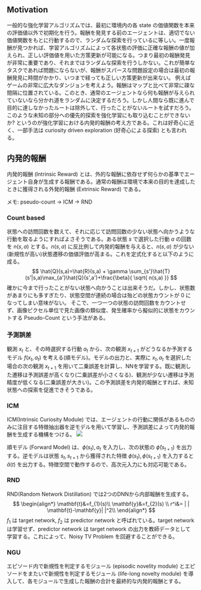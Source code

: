 ## Motivation
一般的な強化学習アルゴリズムでは、最初に環境内の各 state の価値関数を本来の評価値以外で初期化を行う。報酬を発見する前のエージェントは、適切でない価値関数をもとに行動するので、ランダムな探索を行っているに等しい。一度報酬が見つかれば、学習アルゴリズムによって各状態の評価に正確な報酬の値が加えられ、正しい評価値を用いた方策更新が可能になる。つまり最初の報酬発見が非常に重要であり、それまではランダムな探索を行うしかない。これが簡単なタスクであれば問題にならないが、報酬がスパースな問題設定の場合は最初の報酬発見に時間がかかり、いつまで経っても正しい方策更新が出来ない。
例えばゲームの非常に広大なダンジョンを考えよう。報酬はマップと比べて非常に疎な間隔に位置されている。このとき、通常のエージェントなら何も報酬が与えられていないなら分かれ道をランダムに決定するだろう。しかし人間なら既に進んで目的に達しなかったルートは除外して、行ったことがないルートを試すだろう。このような未知の部分への優先的探索を強化学習にも取り込むことができないか? というのが強化学習における内発的報酬の考え方である。これは好奇心に近く、一部手法は curiosity driven exploration (好奇心による探索) とも言われる。

## 内発的報酬
内発的報酬 (Intrinsic Reward) とは、外的な報酬に依存せず何らかの基準でエージェント自身が生成する報酬である。通常の報酬は環境で本来の目的を達成したときに獲得される外発的報酬 (Extrinsic Reward) である。

メモ: pseudo-count → ICM → RND

### Count based
状態への訪問回数を数えて、それに応じて訪問回数の少ない状態へ向かうような行動を取るようにすればよさそうである。ある状態 $s$ で選択した行動 $a$ の回数を $n(s,a)$ とする。$n(s,a)$ に反比例して内発的報酬を与えると、$n(s,a)$ が少ない(新規性が高い)状態遷移の価値評価が高まる。これを定式化すると以下のように成る。
$$
\hat{Q}(s,a)=\hat{R}(s,a) + \gamma \sum_{s'}\hat{T}(s'|s,a)\max_{a'}\hat{Q}(s',a')+\frac{\beta}{ \sqrt{ n(s,a) }}
$$
確かに今まで行ったことがない状態へ向かうことは出来そうだ。しかし、状態数があまりにも多すぎたり、状態空間が連続の場合は殆どの状態カウントが $0$ になってしまい意味がない。
そこで、一つ一つの状態の訪問回数をカウントせず、画像ピクセル単位で見た画像の類似度、発生確率から擬似的に状態をカウントする Pseudo-Count という手法がある。

### 予測誤差
観測 $x_{t}$ と、その時選択する行動 $a_{t}$ から、次の観測 $x_{t+1}$ がどうなるか予測するモデル $f(x_{t}, a_{t})$ を考える(順モデル)。モデルの出力と、実際に $x_{t}, a_{t}$ を選択した場合の次の観測 $x_{t+1}$ を用いて二乗誤差を計算し、NNを学習する。既に観測した遷移は予測誤差が高くなり(二乗誤差が小さくなる)、観測が少ない遷移は予測精度が低くなる(二乗誤差が大きい)。この予測誤差を内発的報酬とすれば、未知状態への探索を促進できそうである。

### ICM
ICM(Intrinsic Curiosity Module) では、エージェントの行動に関係があるもののみに注目する特徴抽出器を逆モデルを用いて学習し、予測誤差によって内発的報酬を生成する機構をつける。
![](https://camo.qiitausercontent.com/73d094b11110aebf4ef7ee9a4fddd7c68de9c9c1/68747470733a2f2f71696974612d696d6167652d73746f72652e73332e61702d6e6f727468656173742d312e616d617a6f6e6177732e636f6d2f302f3431383332332f63613261356238322d323735632d346134662d623563372d3239313263636265316662332e706e67)

順モデル (Forward Model) は、$\phi (s_{t}), a_{t}$ を入力し、次の状態の $\hat{\phi}(s_{t+1})$ を出力する。逆モデルは状態 $s_{t}, s_{t+1}$ から獲得された特徴 $\phi(s_{t}),\phi(s_{t+1})$ を入力すると $\hat{a}(t)$ を出力する。特徴空間で動作するので、高次元入力にも対応可能である。

### RND
RND(Random Network Distillation) では2つのDNNから内部報酬を生成する。
$$
\begin{align*}
\mathbf{t}&=f_{1}(s)\\
\mathbf{y}&=f_{2}(s) \\
r^i&= | | \mathbf{t}-\mathbf{y}| |^2\\
\end{align*}
$$
$f_{1}$ は target network, $f_{2}$ は predictor network と呼ばれている。target network は学習せず、predictor network は target network の出力を教師データとして学習する。これによって、Noisy TV Problem を回避することができる。

### NGU
エピソード内で新規性を判定するモジュール (episodic novelity module) とエピソードをまたいで新規性を判定するモジュール (life-long novelty module) を導入して、各モジュールで生成した報酬の合計を最終的な内発的報酬とする。